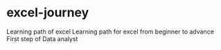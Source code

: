 # excel-journey
Learning path of excel
Learning path for excel from beginner to advance
First step of Data analyst 
